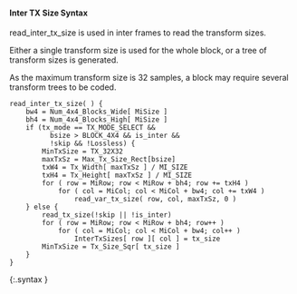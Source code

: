 #### Inter TX Size Syntax

read_inter_tx_size is used in inter frames to read the transform sizes.

Either a single transform size is used for the whole block, or a tree of transform sizes is generated.

As the maximum transform size is 32 samples, a block may require several transform trees to be coded.

~~~~~
read_inter_tx_size( ) {
    bw4 = Num_4x4_Blocks_Wide[ MiSize ]
    bh4 = Num_4x4_Blocks_High[ MiSize ]
    if (tx_mode == TX_MODE_SELECT && 
          bsize > BLOCK_4X4 && is_inter &&
          !skip && !Lossless) {
        MinTxSize = TX_32X32
        maxTxSz = Max_Tx_Size_Rect[bsize]
        txW4 = Tx_Width[ maxTxSz ] / MI_SIZE
        txH4 = Tx_Height[ maxTxSz ] / MI_SIZE
        for ( row = MiRow; row < MiRow + bh4; row += txH4 )
            for ( col = MiCol; col < MiCol + bw4; col += txW4 )
                read_var_tx_size( row, col, maxTxSz, 0 )
    } else {
        read_tx_size(!skip || !is_inter)
        for ( row = MiRow; row < MiRow + bh4; row++ )
            for ( col = MiCol; col < MiCol + bw4; col++ )
                InterTxSizes[ row ][ col ] = tx_size
        MinTxSize = Tx_Size_Sqr[ tx_size ]
    }
}
~~~~~
{:.syntax }
